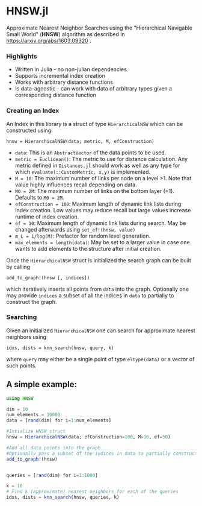 # HNSW.jl
Approximate Nearest Neighbor Searches using the
"Hierarchical Navigable Small World" (**HNSW**) algorithm
as described in https://arxiv.org/abs/1603.09320 .


### Highlights
 - Written in Julia - no non-julian dependencies
 - Supports incremental index creation
 - Works with arbitrary distance functions
 - Is data-agnostic - can work with data of arbitrary types given a corresponding
 distance function

### Creating an Index
An Index in this library is a struct of type `HierarchicalNSW` which can be constructed using:

    hnsw = HierarchicalNSW(data; metric, M, efConstruction)


- `data`: This is an `AbstractVector` of the data points to be used.
- `metric = Euclidean()`: The metric to use for distance calculation. Any metric defined in `Distances.jl` should work as well as any type for which `evaluate(::CustomMetric, x,y)` is implemented.
- `M = 10`: The maximum number of links per node on a level >1. Note that value highly influences recall depending on data.
- `M0 = 2M`: The maximum number of links on the bottom layer (=1). Defaults to `M0 = 2M`.
- `efConstruction = 100`: Maximum length of dynamic link lists during index creation. Low values may reduce recall but large values increase runtime of index creation.
- `ef = 10`: Maximum length of dynamic link lists during search. May be changed afterwards using `set_ef!(hnsw, value)`
- `m_L = 1/log(M)`: Prefactor for random level generation.
- `max_elements = length(data)`: May be set to a larger value in case one wants to add elements to the structure after initial creation.

Once the `HierarchicalNSW` struct is initialized the search graph can be built by calling

    add_to_graph!(hnsw [, indices])

which iteratively inserts all points from `data` into the graph.
Optionally one may provide `indices` a subset of all the indices
in `data` to partially to construct the graph.

### Searching
Given an initialized `HierarchicalNSW` one can search for approximate nearest
neighbors using

    idxs, dists = knn_search(hnsw, query, k)

where `query` may either be a single point of type `eltype(data)`
or a vector of such points.


## A simple example:
```julia
using HNSW

dim = 10
num_elements = 10000
data = [rand(dim) for i=1:num_elements]

#Intialize HNSW struct
hnsw = HierarchicalNSW(data; efConstruction=100, M=16, ef=50)

#Add all data points into the graph
#Optionally pass a subset of the indices in data to partially construct the graph
add_to_graph!(hnsw)


queries = [rand(dim) for i=1:1000]

k = 10
# Find k (approximate) nearest neighbors for each of the queries
idxs, dists = knn_search(hnsw, queries, k)
```
